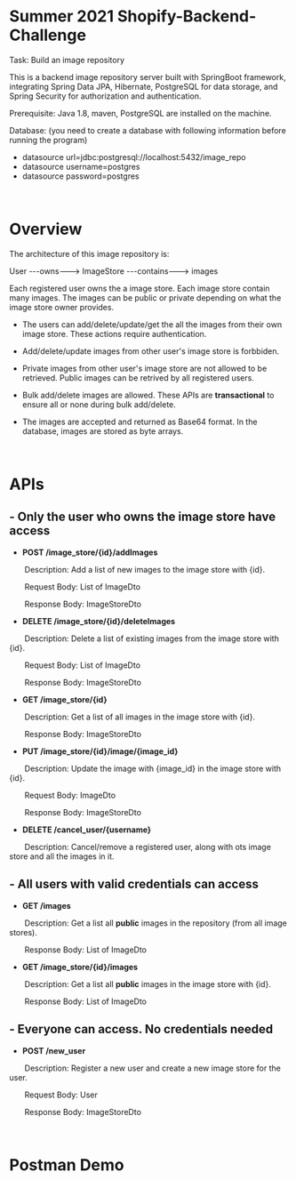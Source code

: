 # Summer 2021 Shopify-Backend-Challenge

Task: Build an image repository

This is a backend image repository server built with SpringBoot framework, integrating Spring Data JPA, Hibernate, PostgreSQL for data storage, and Spring Security for authorization and authentication.



Prerequisite: Java 1.8, maven, PostgreSQL are installed on the machine.

Database: (you need to create a database with following information before running the program)
* datasource url=jdbc:postgresql://localhost:5432/image_repo
* datasource username=postgres
* datasource password=postgres

<br>

# Overview

The architecture of this image repository is:

User ---owns---> ImageStore ---contains---> images

Each registered user owns the a image store. Each image store contain many images. The images can be public or private depending on what the image store owner provides.

* The users can add/delete/update/get the all the images from their own image store. These actions require authentication.

* Add/delete/update images from other user's image store is forbbiden. 

* Private images from other user's image store are not allowed to be retrieved. Public images can be retrived by all registered users.

* Bulk add/delete images are allowed. These APIs are **transactional** to ensure all or none during bulk add/delete.

* The images are accepted and returned as Base64 format. In the database, images are stored as byte arrays.

<br>

# APIs

## - Only the user who owns the image store have access

- **POST   /image_store/{id}/addImages**

&nbsp;&nbsp;&nbsp;&nbsp;&nbsp;&nbsp;
Description: Add a list of new images to the image store with {id}. 

&nbsp;&nbsp;&nbsp;&nbsp;&nbsp;&nbsp;
Request Body: List of ImageDto

&nbsp;&nbsp;&nbsp;&nbsp;&nbsp;&nbsp;
Response Body: ImageStoreDto


-  **DELETE   /image_store/{id}/deleteImages**

&nbsp;&nbsp;&nbsp;&nbsp;&nbsp;&nbsp;
Description: Delete a list of existing images from the image store with {id}. 

&nbsp;&nbsp;&nbsp;&nbsp;&nbsp;&nbsp;
Request Body: List of ImageDto

&nbsp;&nbsp;&nbsp;&nbsp;&nbsp;&nbsp;
Response Body: ImageStoreDto

-  **GET   /image_store/{id}**

&nbsp;&nbsp;&nbsp;&nbsp;&nbsp;&nbsp;
Description: Get a list of all images in the image store with {id}. 

&nbsp;&nbsp;&nbsp;&nbsp;&nbsp;&nbsp;
Response Body: ImageStoreDto

-  **PUT   /image_store/{id}/image/{image_id}**

&nbsp;&nbsp;&nbsp;&nbsp;&nbsp;&nbsp;
Description: Update the image with {image_id} in the image store with {id}. 

&nbsp;&nbsp;&nbsp;&nbsp;&nbsp;&nbsp;
Request Body: ImageDto

&nbsp;&nbsp;&nbsp;&nbsp;&nbsp;&nbsp;
Response Body: ImageStoreDto

-  **DELETE   /cancel_user/{username}**

&nbsp;&nbsp;&nbsp;&nbsp;&nbsp;&nbsp;
Description: Cancel/remove a registered user, along with ots image store and all the images in it.



## - All users with valid credentials can access

 -  **GET  /images**

&nbsp;&nbsp;&nbsp;&nbsp;&nbsp;&nbsp;
Description: Get a list all **public** images in the repository (from all image stores). 

&nbsp;&nbsp;&nbsp;&nbsp;&nbsp;&nbsp;
Response Body: List of ImageDto

-  **GET  /image_store/{id}/images**

&nbsp;&nbsp;&nbsp;&nbsp;&nbsp;&nbsp;
Description: Get a list all **public** images in the image store with {id}.

&nbsp;&nbsp;&nbsp;&nbsp;&nbsp;&nbsp;
Response Body: List of ImageDto


## - Everyone can access. No credentials needed

- **POST /new_user**

&nbsp;&nbsp;&nbsp;&nbsp;&nbsp;&nbsp;
Description: Register a new user and create a new image store for the user. 

&nbsp;&nbsp;&nbsp;&nbsp;&nbsp;&nbsp;
Request Body: User

&nbsp;&nbsp;&nbsp;&nbsp;&nbsp;&nbsp;
Response Body: ImageStoreDto

<br>


# Postman Demo








